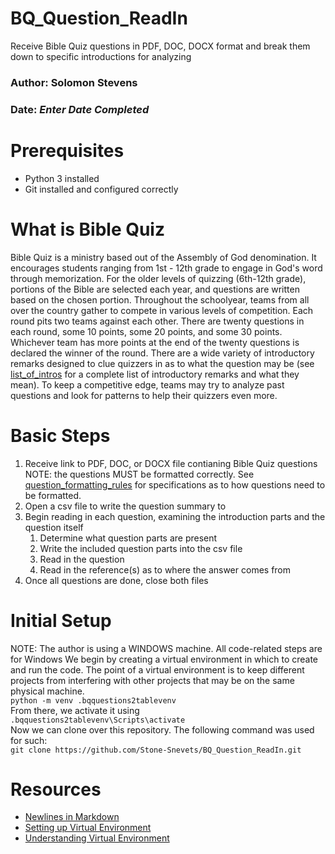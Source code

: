 # BQ_Question_ReadIn
Receive Bible Quiz questions in PDF, DOC, DOCX format and break them down to specific introductions for analyzing

### Author: Solomon Stevens
### Date: *Enter Date Completed*

# Prerequisites
* Python 3 installed
* Git installed and configured correctly

# What is Bible Quiz
Bible Quiz is a ministry based out of the Assembly of God denomination. It encourages students ranging from 1st - 12th grade to engage in God's word through memorization. For the older levels of quizzing (6th-12th grade), portions of the Bible are selected each year, and questions are written based on the chosen portion. Throughout the schoolyear, teams from all over the country gather to compete in various levels of competition. Each round pits two teams against each other. There are twenty questions in each round, some 10 points, some 20 points, and some 30 points. Whichever team has more points at the end of the twenty questions is declared the winner of the round. There are a wide variety of introductory remarks designed to clue quizzers in as to what the question may be (see [list_of_intros]() for a complete list of introductory remarks and what they mean). To keep a competitive edge, teams may try to analyze past questions and look for patterns to help their quizzers even more.

# Basic Steps
1. Receive link to PDF, DOC, or DOCX file contianing Bible Quiz questions
   NOTE: the questions MUST be formatted correctly. See [question_formatting_rules]() for specifications as to how questions need to be formatted.
2. Open a csv file to write the question summary to
3. Begin reading in each question, examining the introduction parts and the question itself
   1. Determine what question parts are present
   2. Write the included question parts into the csv file
   3. Read in the question
   4. Read in the reference(s) as to where the answer comes from
4. Once all questions are done, close both files

# Initial Setup
NOTE: The author is using a WINDOWS machine.  All code-related steps are for Windows
We begin by creating a virtual environment in which to create and run the code.  The point of a virtual environment is to keep different projects from interfering with other projects that may be on the same physical machine. 
\
`python -m venv .bqquestions2tablevenv`
\
From there, we activate it using
\
`.bqquestions2tablevenv\Scripts\activate`
\
Now we can clone over this repository.  The following command was used for such:
\
`git clone https://github.com/Stone-Snevets/BQ_Question_ReadIn.git`


# Resources
* [Newlines in Markdown](https://www.w3schools.io/file/markdown-line-break/)
* [Setting up Virtual Environment](https://github.com/denisecase/datafun-01-textbook)
* [Understanding Virtual Environment](https://code.tutsplus.com/understanding-virtual-environments-in-python--cms-28272t)
